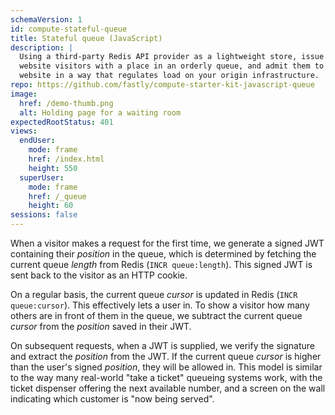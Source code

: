 ```yaml
---
schemaVersion: 1
id: compute-stateful-queue
title: Stateful queue (JavaScript)
description: |
  Using a third-party Redis API provider as a lightweight store, issue
  website visitors with a place in an orderly queue, and admit them to the
  website in a way that regulates load on your origin infrastructure.
repo: https://github.com/fastly/compute-starter-kit-javascript-queue
image:
  href: /demo-thumb.png
  alt: Holding page for a waiting room
expectedRootStatus: 401
views:
  endUser:
    mode: frame
    href: /index.html
    height: 550
  superUser:
    mode: frame
    href: /_queue
    height: 60
sessions: false
---
```


When a visitor makes a request for the first time, we generate a signed JWT containing their _position_ in the queue, which is determined by fetching the current queue _length_ from Redis (`INCR queue:length`). This signed JWT is sent back to the visitor as an HTTP cookie.

On a regular basis, the current queue _cursor_ is updated in Redis (`INCR queue:cursor`). This effectively lets a user in. To show a visitor how many others are in front of them in the queue, we subtract the current queue _cursor_ from the _position_ saved in their JWT.

On subsequent requests, when a JWT is supplied, we verify the signature and extract the _position_ from the JWT. If the current queue _cursor_ is higher than the user's signed _position_, they will be allowed in. This model is similar to the way many real-world "take a ticket" queueing systems work, with the ticket dispenser offering the next available number, and a screen on the wall indicating which customer is "now being served".

<!-- # Use it yourself

This demo is available as a [starter kit](https://developer.fastly.com/solutions/starters/compute-javascript-queue) and requires you to sign up to a third-party Redis provider, [Upstash](https://upstash.com), unless you'd like to set up your own, in which case you can swap out Upstash for your own HTTP API in the [`store.js`](https://github.com/fastly/compute-starter-kit-javascript-queue/blob/main/src/store.js)

1. If you haven't already, [sign up for a free Upstash account](https://console.upstash.com) and create a Redis service.
2. Initialize a Compute project using the starter kit.
   ```sh
   fastly compute init --from=https://github.com/fastly/compute-starter-kit-javascript-queue
   ```
3. Create the `upstash` backend, changing the default hostname to the one provided in the Upstash console.
4. Create the `protected_content` backend by accepting the default example host or setting your own.
5. Populate the `config` config store by following the prompts.
6. Run `fastly compute publish` to deploy your queue. -->
